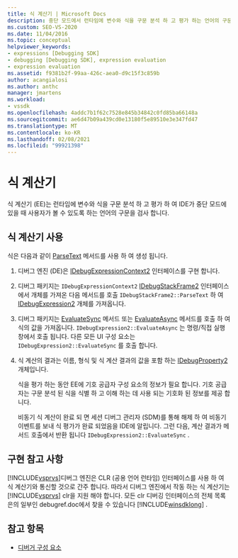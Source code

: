 ```yaml
---
title: 식 계산기 | Microsoft Docs
description: 중단 모드에서 런타임에 변수와 식을 구문 분석 하 고 평가 하는 언어의 구문을 검사 하는 식 계산기에 대해 알아봅니다.
ms.custom: SEO-VS-2020
ms.date: 11/04/2016
ms.topic: conceptual
helpviewer_keywords:
- expressions [Debugging SDK]
- debugging [Debugging SDK], expression evaluation
- expression evaluation
ms.assetid: f9381b2f-99aa-426c-aea0-d9c15f3c859b
author: acangialosi
ms.author: anthc
manager: jmartens
ms.workload:
- vssdk
ms.openlocfilehash: 4addc7b1f62c7528e845b34842c0fd85ba66148a
ms.sourcegitcommit: ae6d47b09a439cd0e13180f5e89510e3e347fd47
ms.translationtype: MT
ms.contentlocale: ko-KR
ms.lasthandoff: 02/08/2021
ms.locfileid: "99921398"
---
```

# <a name="expression-evaluator"></a>식 계산기
식 계산기 (EE)는 런타임에 변수와 식을 구문 분석 하 고 평가 하 여 IDE가 중단 모드에 있을 때 사용자가 볼 수 있도록 하는 언어의 구문을 검사 합니다.

## <a name="use-expression-evaluators"></a>식 계산기 사용
 식은 다음과 같이 [ParseText](../../extensibility/debugger/reference/idebugexpressioncontext2-parsetext.md) 메서드를 사용 하 여 생성 됩니다.

1. 디버그 엔진 (DE)은 [IDebugExpressionContext2](../../extensibility/debugger/reference/idebugexpressioncontext2.md) 인터페이스를 구현 합니다.

2. 디버그 패키지는 `IDebugExpressionContext2` [IDebugStackFrame2](../../extensibility/debugger/reference/idebugstackframe2.md) 인터페이스에서 개체를 가져온 다음 메서드를 호출 `IDebugStackFrame2::ParseText` 하 여 [IDebugExpression2](../../extensibility/debugger/reference/idebugexpression2.md) 개체를 가져옵니다.

3. 디버그 패키지는 [EvaluateSync](../../extensibility/debugger/reference/idebugexpression2-evaluatesync.md) 메서드 또는 [EvaluateAsync](../../extensibility/debugger/reference/idebugexpression2-evaluateasync.md) 메서드를 호출 하 여 식의 값을 가져옵니다. `IDebugExpression2::EvaluateAsync` 는 명령/직접 실행 창에서 호출 됩니다. 다른 모든 UI 구성 요소는 `IDebugExpression2::EvaluateSync` 를 호출 합니다.

4. 식 계산의 결과는 이름, 형식 및 식 계산 결과의 값을 포함 하는 [IDebugProperty2](../../extensibility/debugger/reference/idebugproperty2.md) 개체입니다.

   식을 평가 하는 동안 EE에 기호 공급자 구성 요소의 정보가 필요 합니다. 기호 공급자는 구문 분석 된 식을 식별 하 고 이해 하는 데 사용 되는 기호화 된 정보를 제공 합니다.

   비동기 식 계산이 완료 되 면 세션 디버그 관리자 (SDM)를 통해 해제 하 여 비동기 이벤트를 보내 식 평가가 완료 되었음을 IDE에 알립니다. 그런 다음, 계산 결과가 메서드 호출에서 반환 됩니다 `IDebugExpression2::EvaluateSync` .

## <a name="implementation-notes"></a>구현 참고 사항
 [!INCLUDE[vsprvs](../../code-quality/includes/vsprvs_md.md)]디버그 엔진은 CLR (공용 언어 런타임) 인터페이스를 사용 하 여 식 계산기와 통신할 것으로 간주 합니다. 따라서 디버그 엔진에서 작동 하는 식 계산기는 [!INCLUDE[vsprvs](../../code-quality/includes/vsprvs_md.md)] clr을 지원 해야 합니다. 모든 clr 디버깅 인터페이스의 전체 목록은의 일부인 debugref.doc에서 찾을 수 있습니다 [!INCLUDE[winsdklong](../../deployment/includes/winsdklong_md.md)] .

## <a name="see-also"></a>참고 항목
- [디버거 구성 요소](../../extensibility/debugger/debugger-components.md)
